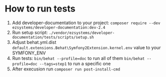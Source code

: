 # How to run tests

1. Add developer-documentation to your project:
`composer require --dev ezsystems/developer-documentation:dev-2.4`
1. Run setup script:
`./vendor/ezsystems/developer-documentation/tests/scripts/setup.sh`
1. Adjust behat.yml.dist `default.extensions.Behat\Symfony2Extension.kernel.env` value to your SYMFONY_ENV
1. Run tests:
`bin/behat --profile=doc` to run all of them
`bin/behat --profile=doc --tags=step1` to run a specific one
1. After execusion run `composer run post-install-cmd`
